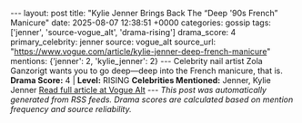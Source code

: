 --- layout: post title: "Kylie Jenner Brings Back The “Deep '90s French” Manicure" date: 2025-08-07 12:38:51 +0000 categories: gossip tags: ['jenner', 'source-vogue_alt', 'drama-rising'] drama_score: 4 primary_celebrity: jenner source: vogue_alt source_url: "https://www.vogue.com/article/kylie-jenner-deep-french-manicure" mentions: {'jenner': 2, 'kylie_jenner': 2} --- Celebrity nail artist Zola Ganzorigt wants you to go deep—deep into the French manicure, that is. **Drama Score:** 4 | **Level:** RISING **Celebrities Mentioned:** Jenner, Kylie Jenner [Read full article at Vogue Alt](https://www.vogue.com/article/kylie-jenner-deep-french-manicure) --- *This post was automatically generated from RSS feeds. Drama scores are calculated based on mention frequency and source reliability.*